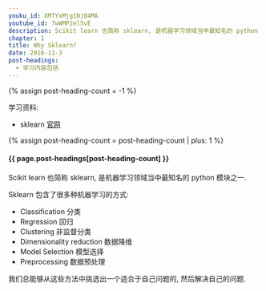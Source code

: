 ```yaml
---
youku_id: XMTYxMjg1NjQ4MA
youtube_id: 7wWMP2elSvE
description: Scikit learn 也简称 sklearn, 是机器学习领域当中最知名的 python 模块之一. 视频中提到了我们为什么要学习 sklearn, 还有用 sklearn 可以解决哪些问题. 
chapter: 1
title: Why Sklearn?
date: 2016-11-3
post-headings:
  - 学习内容包括
---
```

{% assign post-heading-count = -1 %}

学习资料:
  * sklearn [官网](http://scikit-learn.org/)

{% assign post-heading-count = post-heading-count | plus: 1 %}
<h4 class="tut-h4-pad" id="{{ page.post-headings[post-heading-count] }}">{{ page.post-headings[post-heading-count] }}</h4>

Scikit learn 也简称 sklearn, 
是机器学习领域当中最知名的 python 模块之一. 

Sklearn 包含了很多种机器学习的方式:

* Classification 分类
* Regression 回归
* Clustering 非监督分类
* Dimensionality reduction 数据降维
* Model Selection 模型选择
* Preprocessing 数据预处理

我们总能够从这些方法中挑选出一个适合于自己问题的, 然后解决自己的问题.
  

